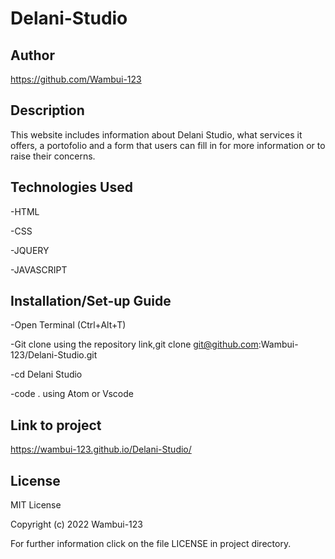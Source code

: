 # Delani-Studio
## Author
https://github.com/Wambui-123
## Description
This website includes information about Delani Studio, what services it offers, a portofolio and a form that users can fill in for more information or to raise their concerns. 

## Technologies Used 
-HTML

-CSS

-JQUERY

-JAVASCRIPT

## Installation/Set-up Guide
-Open Terminal (Ctrl+Alt+T)

-Git clone using the repository link,git clone git@github.com:Wambui-123/Delani-Studio.git

-cd Delani Studio 

-code . using Atom or Vscode

## Link to project
https://wambui-123.github.io/Delani-Studio/

## License 
MIT License

Copyright (c) 2022 Wambui-123 

For further information click on the file LICENSE in project directory.

 
